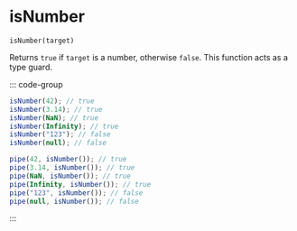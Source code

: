 # isNumber

`isNumber(target)`

Returns `true` if `target` is a number, otherwise `false`. This function acts as a type guard.

::: code-group

```ts [data-first]
isNumber(42); // true
isNumber(3.14); // true
isNumber(NaN); // true
isNumber(Infinity); // true
isNumber("123"); // false
isNumber(null); // false
```

```ts [data-last]
pipe(42, isNumber()); // true
pipe(3.14, isNumber()); // true
pipe(NaN, isNumber()); // true
pipe(Infinity, isNumber()); // true
pipe("123", isNumber()); // false
pipe(null, isNumber()); // false
```

:::
